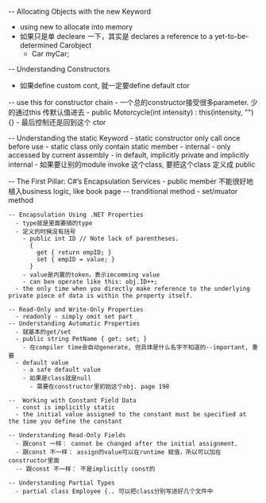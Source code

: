 -- Allocating Objects with the new Keyword  
  - using new to allocate into memory
  - 如果只是单 decleare 一下，其实是 declares a reference to a yet-to-be-determined Carobject
    - Car myCar; 
  
-- Understanding Constructors
  - 如果define custom cont, 就一定要define default ctor 
  
  -- use this for constructor chain 
    - 一个总的constructor接受很多parameter. 少的通过this 传默认值进去
      - public Motorcycle(int intensity) 
          : this(intensity, "") {}
          - 最后控制还是回到这个 ctor
  
  -- Understanding the static Keyword 
    - static constructor only call once before use 
    - static class only contain static member 
    - internal - only accessed by current assembly 
    - in default, implicitly private and implicitly internal
      - 如果要让别的module invoke 这个class, 要把这个class 定义成 public

  -- The First Pillar: C#’s Encapsulation Services
    - public member 不能很好地植入business logic, like book page 
    -- tranditional method
      - set/muator method 
    
    -- Encapsulation Using .NET Properties
      - type就是里面要搞的type
      - 定义的时候没有括号
        - public int ID // Note lack of parentheses. 
          {
            get { return empID; }
            set { empID = value; }
          }
        - value是内置的token，表示imcomming value 
        - can ben operate like this: obj.ID++; 
      - the only time when you directly make reference to the underlying private piece of data is within the property itself.

    -- Read-Only and Write-Only Properties
      - readonly - simply omit set part
    -- Understanding Automatic Properties 
      - 就基本的get/set 
      - public string PetName { get; set; }
        - 在compiler time会自动generate, 但具体是什么名字不知道的--important, 重要 
      - default value 
        - a safe default value
        - 如果是class就是null 
          - 需要在constructor里初始这个obj. page 198
    
    --  Working with Constant Field Data
      - const is implicitly static
      - the initial value assigned to the constant must be specified at the time you define the constant
    
    -- Understanding Read-Only Fields
      - 跟const 一样： cannot be changed after the initial assignment.
      - 跟const 不一样： assign的value可以在runtime 赋值，所以可以加在constructor里面
      -- 跟const 不一样： 不是implicitly const的 
    
    -- Understanding Partial Types
      - partial class Employee {.. 可以把class分别写进好几个文件中 
      
    
    
    
    
    
    
    
    
    
    
    
    
    
    
    
    
    
    
    
    
    
    

